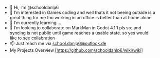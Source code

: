 - 👋 Hi, I’m @schooldanlp6
- 👀 I’m interested in Games coding and well thats it not beeing outside is a great thing for me tho working in an office is better than at home alone
- 🌱 I’m currently learning ...
- 💞️ I’m looking to collaborate on MarkMan in Godot 4.1.1 pls src and syncing is not public until game reaches a usable state. so yes would like to see collabration
- 📫 Just reach me via school.danlp6@outlook.de
- My Projects Overview [https://github.com/schooldanlp6/wiki/wiki]
